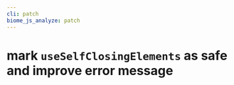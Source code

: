 ```yaml
---
cli: patch
biome_js_analyze: patch
---
```


# mark `useSelfClosingElements` as safe and improve error message
